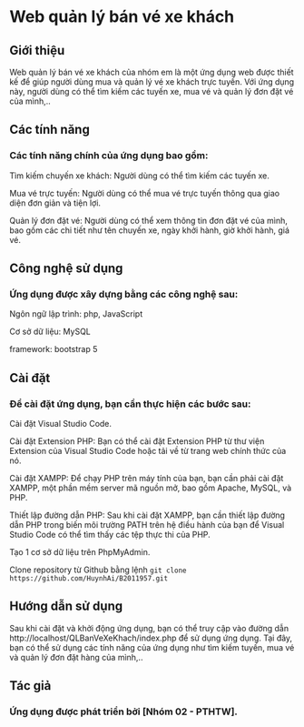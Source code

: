 # Web quản lý bán vé xe khách
## Giới thiệu
Web quản lý bán vé xe khách của nhóm em là một ứng dụng web được thiết kế để giúp người dùng mua và quản lý vé xe khách trực tuyến. Với ứng dụng này, người dùng có thể tìm kiếm các tuyến xe, mua vé và quản lý đơn đặt vé của mình,..

## Các tính năng
### Các tính năng chính của ứng dụng bao gồm:

Tìm kiếm chuyến xe khách: Người dùng có thể tìm kiếm các tuyến xe.

Mua vé trực tuyến: Người dùng có thể mua vé trực tuyến thông qua giao diện đơn giản và tiện lợi.

Quản lý đơn đặt vé: Người dùng có thể xem thông tin đơn đặt vé của mình, bao gồm các chi tiết như tên chuyến xe, ngày khởi hành, giờ khởi hành, giá vé.

## Công nghệ sử dụng
### Ứng dụng được xây dựng bằng các công nghệ sau:

Ngôn ngữ lập trình: php, JavaScript

Cơ sở dữ liệu: MySQL

framework: bootstrap 5

## Cài đặt
### Để cài đặt ứng dụng, bạn cần thực hiện các bước sau:

Cài đặt Visual Studio Code.

Cài đặt Extension PHP: Bạn có thể cài đặt Extension PHP từ thư viện Extension của Visual Studio Code hoặc tải về từ trang web chính thức của nó.

Cài đặt XAMPP: Để chạy PHP trên máy tính của bạn, bạn cần phải cài đặt XAMPP, một phần mềm server mã nguồn mở, bao gồm Apache, MySQL, và PHP.

Thiết lập đường dẫn PHP: Sau khi cài đặt XAMPP, bạn cần thiết lập đường dẫn PHP trong biến môi trường PATH trên hệ điều hành của bạn để Visual Studio Code có thể tìm thấy các tệp thực thi của PHP.

Tạo 1 cơ sở dữ liệu trên PhpMyAdmin.

Clone repository từ Github bằng lệnh `git clone https://github.com/HuynhAi/B2011957.git`

## Hướng dẫn sử dụng
Sau khi cài đặt và khởi động ứng dụng, bạn có thể truy cập vào đường dẫn http://localhost/QLBanVeXeKhach/index.php để sử dụng ứng dụng. Tại đây, bạn có thể sử dụng các tính năng của ứng dụng như tìm kiếm tuyến, mua vé và quản lý đơn đặt hàng của mình,..

## Tác giả
### Ứng dụng được phát triển bởi [Nhóm 02 - PTHTW].
